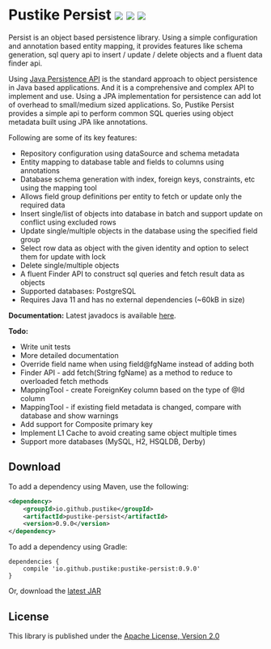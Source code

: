 Pustike Persist   [![][Maven Central img]][Maven Central] [![][Javadocs img]][Javadocs] [![][license img]][license]
===============
Persist is an object based persistence library. Using a simple configuration and annotation based entity mapping, it provides features like schema generation, sql query api to insert / update / delete objects and a fluent data finder api.

Using [Java Persistence API](https://en.wikipedia.org/wiki/Java_Persistence_API) is the standard approach to object persistence in Java based applications. And it is a comprehensive and complex API to implement and use. Using a JPA implementation for persistence can add lot of overhead to small/medium sized applications. So, Pustike Persist provides a simple api to perform common SQL queries using object metadata built using JPA like annotations.

Following are some of its key features:

* Repository configuration using dataSource and schema metadata
* Entity mapping to database table and fields to columns using annotations
* Database schema generation with index, foreign keys, constraints, etc using the mapping tool
* Allows field group definitions per entity to fetch or update only the required data
* Insert single/list of objects into database in batch and support update on conflict using excluded rows
* Update single/multiple objects in the database using the specified field group
* Select row data as object with the given identity and option to select them for update with lock
* Delete single/multiple objects
* A fluent Finder API to construct sql queries and fetch result data as objects 
* Supported databases: PostgreSQL
* Requires Java 11 and has no external dependencies (~60kB in size)

**Documentation:** Latest javadocs is available [here](https://pustike.github.io/pustike-persist/docs/api/).

**Todo:**

* Write unit tests
* More detailed documentation
* Override field name when using field@fgName instead of adding both
* Finder API - add fetch(String fgName) as a method to reduce to overloaded fetch methods
* MappingTool - create ForeignKey column based on the type of @Id column
* MappingTool - if existing field metadata is changed, compare with database and show warnings 
* Add support for Composite primary key
* Implement L1 Cache to avoid creating same object multiple times
* Support more databases (MySQL, H2, HSQLDB, Derby)

Download
--------
To add a dependency using Maven, use the following:
```xml
<dependency>
    <groupId>io.github.pustike</groupId>
    <artifactId>pustike-persist</artifactId>
    <version>0.9.0</version>
</dependency>
```
To add a dependency using Gradle:
```
dependencies {
    compile 'io.github.pustike:pustike-persist:0.9.0'
}
```
Or, download the [latest JAR](https://search.maven.org/remote_content?g=io.github.pustike&a=pustike-persist&v=LATEST)

License
-------
This library is published under the [Apache License, Version 2.0](https://www.apache.org/licenses/LICENSE-2.0)

[Maven Central]:https://maven-badges.herokuapp.com/maven-central/io.github.pustike/pustike-persist
[Maven Central img]:https://maven-badges.herokuapp.com/maven-central/io.github.pustike/pustike-persist/badge.svg

[Javadocs]:https://javadoc.io/doc/io.github.pustike/pustike-persist
[Javadocs img]:https://javadoc.io/badge/io.github.pustike/pustike-persist.svg

[license]:LICENSE
[license img]:https://img.shields.io/badge/license-Apache%202-blue.svg
